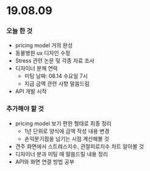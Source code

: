 # 19.08.09



### 오늘 한 것

- pricing model 거의 완성
- 동물병원 ux 디자인 수정
- Stress 관련 논문 및 각종 자료 조사
- 디자이너 분께 연락
  - 미팅 날짜: 08.14 수요일 7시
  - 지급 금액 관련 사항 말씀드림
- API 개발 시작



### 추가해야 할 것

- pricing model 보기 편한 형태로 최종 정리
  - 1년 단위로 양식에 금액 작성 내용 변경
  - 손익분기점을 넘기는 시점 계산해볼 것
- 견주 화면에서 스트레스지수, 관절피로지수 차트 알아볼 것
- 디자이너 분과 미팅 때 말씀드릴 내용 정리
- API와 화면 연결 방법 공부

